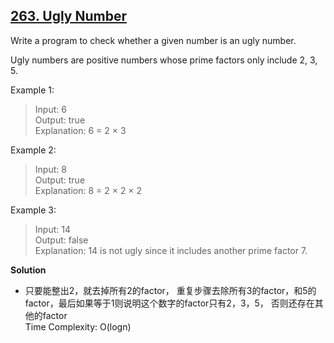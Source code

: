 ## [263. Ugly Number](https://leetcode.com/problems/ugly-number/)  
Write a program to check whether a given number is an ugly number.

Ugly numbers are positive numbers whose prime factors only include 2, 3, 5.

Example 1:
>Input: 6  
Output: true  
Explanation: 6 = 2 × 3

Example 2:
>Input: 8  
Output: true  
Explanation: 8 = 2 × 2 × 2

Example 3:
>Input: 14  
Output: false   
Explanation: 14 is not ugly since it includes another prime factor 7.  

**Solution**
* 只要能整出2，就去掉所有2的factor， 重复步骤去除所有3的factor，和5的factor，最后如果等于1则说明这个数字的factor只有2，3，5， 否则还存在其他的factor  
    Time Complexity: O(logn)